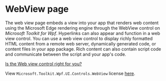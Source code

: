 # WebView page

The web view page embeds a view into your app that renders web content using the Microsoft Edge rendering engine through the WebView control on *Microsoft Toolkit for Wpf*. Hyperlinks can also appear and function in a web view control.  You can use a web view control to display richly formatted HTML content from a remote web server, dynamically generated code, or content files in your app package. Rich content can also contain script code and communicate between the script and your app's code.

[Is the Web view control right for you?](https://docs.microsoft.com/windows/communitytoolkit/controls/wpf-winforms/webview)

View `Microsoft.Toolkit.Wpf.UI.Controls.WebView` license [here](https://github.com/windows-toolkit/WindowsCommunityToolkit/blob/main/License.md).